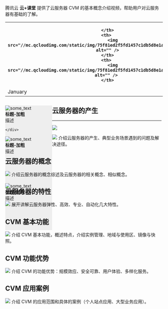 
腾讯云 **云+课堂** 提供了云服务器 CVM 的基本概念介绍视频，帮助用户对云服务器有基础的了解。

<html>
<body>

<table frame="void" rules="none" border="2">
  <tr>
    <th> 
        <img src="//mc.qcloudimg.com/static/img/75f81ed2f5fd1457c1db5d8e1a0e2409/image.png" alt="" />
      
    </th>
    <th> 
        <img src="//mc.qcloudimg.com/static/img/75f81ed2f5fd1457c1db5d8e1a0e2409/image.png" alt="" />
    </th>
    <th> 
        <img src="//mc.qcloudimg.com/static/img/75f81ed2f5fd1457c1db5d8e1a0e2409/image.png" alt="" /> 
    </th>
  </tr>
  <tr>
    <td>January</td>
    <td>$100</td>
    <td>$100</td>
  </tr>
</table>

<div id="container" style="width:500px">

<div id="content" style="background-color:#EEEEEE;height:150px;width:150px;float:left;">
<img src="//mc.qcloudimg.com/static/img/75f81ed2f5fd1457c1db5d8e1a0e2409/image.png" alt="some_text"><br>
<b>标题-加粗</b><br>
描述<br>

	</div>
	
<div id="content" style="background-color:#EEEEEE;height:150px;width:150px;float:left;">
<img src="//mc.qcloudimg.com/static/img/75f81ed2f5fd1457c1db5d8e1a0e2409/image.png" alt="some_text"><br>
<b>标题-加粗</b><br>
描述<br>
	</div>

<div id="content" style="background-color:#EEEEEE;height:150px;width:150px;float:left;">
<img src="//mc.qcloudimg.com/static/img/75f81ed2f5fd1457c1db5d8e1a0e2409/image.png" alt="some_text"><br>
<b>标题-加粗</b><br>
描述<br>
	</div>

</div>
 
</body>
</html>

## 云服务器的产生
--------
[![](//mc.qcloudimg.com/static/img/75f81ed2f5fd1457c1db5d8e1a0e2409/image.png)](https://www.qcloud.com/course/detail/201?specialId=182)

![](//mc.qcloudimg.com/static/img/9afab44d2e52ccb6fb6bc1f5361da649/image.png)
介绍云服务器的产生、典型业务场景遇到的问题及解决途径。

## 云服务器的概念
[![](//mc.qcloudimg.com/static/img/87cdec5bb9ef628e532ee601ace82715/image.png)](https://www.qcloud.com/course/detail/202?specialId=182)
介绍云服务器的概念综述及云服务器的相关概念、相似概念。

## 云服务器的特性
[![](//mc.qcloudimg.com/static/img/df0781093890af6b677e795a4ed0c46b/image.png)](https://www.qcloud.com/course/detail/203?specialId=182)
展开讲解云服务器弹性、高效、专业、自动化几大特性。

## CVM 基本功能
[![](//mc.qcloudimg.com/static/img/df36ce558675aa444ec4aea1132b3d6b/image.png)](https://www.qcloud.com/course/detail/205?specialId=182)
介绍 CVM 基本功能，概述特点，介绍实例管理、地域与使用区、镜像与快照。

## CVM 功能优势
[![](//mc.qcloudimg.com/static/img/518d36ba4865ec04500ed086dc5c6954/image.png)](https://www.qcloud.com/course/detail/208?specialId=182)
介绍 CVM 的功能优势：规模效应、安全可靠、用户体验、多样化服务。

## CVM 应用案例
[![](//mc.qcloudimg.com/static/img/383d843df2d8bcad0e530aa2d06a1f14/image.png)](https://www.qcloud.com/course/detail/211?specialId=182)
介绍 CVM 的应用范围和具体的案例（个人站点应用、大型业务应用）。

